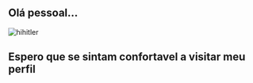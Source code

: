 ## Olá pessoal...

![hihitler](https://github.com/user-attachments/assets/c0fbcae6-f2b1-4823-9038-6c46fd76f4e1) <h2>Espero que se sintam confortavel a visitar meu perfil</h2>
